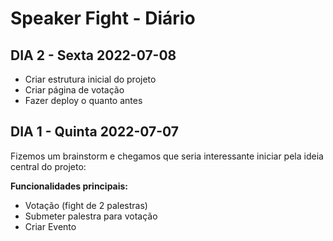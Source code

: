# Speaker Fight - Diário

## DIA 2 - Sexta 2022-07-08

- Criar estrutura inicial do projeto
- Criar página de votação
- Fazer deploy o quanto antes

## DIA 1 - Quinta 2022-07-07

Fizemos um brainstorm e chegamos que seria interessante iniciar pela ideia central do projeto:

**Funcionalidades principais:**

- Votação (fight de 2 palestras)
- Submeter palestra para votação
- Criar Evento
